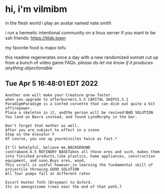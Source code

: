 # hi, i'm vilmibm

in the flesh world i play an avatar named nate smith

i run a hermetic intentional community on a linux server if you want to be ssh friends: https://tilde.town

my favorite food is mapo tofu

this readme regenerates once a day with a new randomized sonnet cut up from a bunch of video game FAQs.
_please do let me know if it produces anything objectionable_

## Tue Apr  5 16:48:01 EDT 2022

    Another one will make your Creature grow faster.
    when you upgrade to afterburners.5.5 CAPITAL SHIPS5.5.1 ParadigmParadigm is a Confed corvette that can dish out quite a bit offirepower.
    Place a skeleton in it, andthe person will be revived!BAD SOLUTION
    You land on Basra instead, and found LynnMurphy in the bar.
    
    Don't forget that mother as well.
    After you are subject to effect in a scene
    Step on the elevator F
    Of course, you use up yourmissiles twice as fast.*
    
    It'll behelpful, believe me.BACKGROUND
    contraband.6.5 REFINERY BASETakes all those ores and such, makes them into finished products,like plastics, home appliances, construction equipment, and soon.Buys ores, wood,
    This scroll is useful however,in learning the fundamental skill of projectile throwing.GOOD SOLUTION
    All four pumps fall at different rates
    
    Escort Hunter Toth (Drayman) to Oxford.
    Its in amongstsome trees near the end of that path.7
